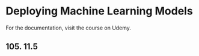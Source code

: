 # Deploying Machine Learning Models
For the documentation, visit the course on Udemy.


## 105. 11.5